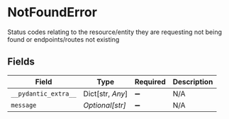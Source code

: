 # NotFoundError

Status codes relating to the resource/entity they are requesting not being found or endpoints/routes not existing


## Fields

| Field                | Type                 | Required             | Description          |
| -------------------- | -------------------- | -------------------- | -------------------- |
| `__pydantic_extra__` | Dict[str, *Any*]     | :heavy_minus_sign:   | N/A                  |
| `message`            | *Optional[str]*      | :heavy_minus_sign:   | N/A                  |